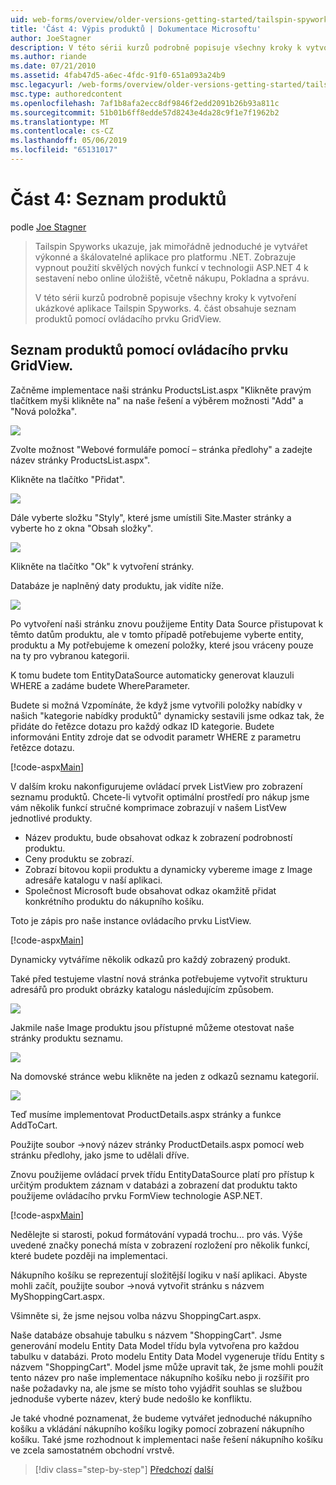 ```yaml
---
uid: web-forms/overview/older-versions-getting-started/tailspin-spyworks/tailspin-spyworks-part-4
title: 'Část 4: Výpis produktů | Dokumentace Microsoftu'
author: JoeStagner
description: V této sérii kurzů podrobně popisuje všechny kroky k vytvoření ukázkové aplikace Tailspin Spyworks. 4. část obsahuje seznam produktů s GridView sml...
ms.author: riande
ms.date: 07/21/2010
ms.assetid: 4fab47d5-a6ec-4fdc-91f0-651a093a24b9
msc.legacyurl: /web-forms/overview/older-versions-getting-started/tailspin-spyworks/tailspin-spyworks-part-4
msc.type: authoredcontent
ms.openlocfilehash: 7af1b8afa2ecc8df9846f2edd2091b26b93a811c
ms.sourcegitcommit: 51b01b6ff8edde57d8243e4da28c9f1e7f1962b2
ms.translationtype: MT
ms.contentlocale: cs-CZ
ms.lasthandoff: 05/06/2019
ms.locfileid: "65131017"
---
```

# <a name="part-4-listing-products"></a>Část 4: Seznam produktů

podle [Joe Stagner](https://github.com/JoeStagner)

> Tailspin Spyworks ukazuje, jak mimořádně jednoduché je vytvářet výkonné a škálovatelné aplikace pro platformu .NET. Zobrazuje vypnout použití skvělých nových funkcí v technologii ASP.NET 4 k sestavení nebo online úložiště, včetně nákupu, Pokladna a správu.
> 
> V této sérii kurzů podrobně popisuje všechny kroky k vytvoření ukázkové aplikace Tailspin Spyworks. 4. část obsahuje seznam produktů pomocí ovládacího prvku GridView.

## <a id="_Toc260221670"></a>  Seznam produktů pomocí ovládacího prvku GridView.

Začněme implementace naši stránku ProductsList.aspx "Klikněte pravým tlačítkem myši klikněte na" na naše řešení a výběrem možnosti "Add" a "Nová položka".

![](tailspin-spyworks-part-4/_static/image1.jpg)

Zvolte možnost "Webové formuláře pomocí – stránka předlohy" a zadejte název stránky ProductsList.aspx".

Klikněte na tlačítko "Přidat".

![](tailspin-spyworks-part-4/_static/image2.jpg)

Dále vyberte složku "Styly", které jsme umístili Site.Master stránky a vyberte ho z okna "Obsah složky".

![](tailspin-spyworks-part-4/_static/image3.jpg)

Klikněte na tlačítko "Ok" k vytvoření stránky.

Databáze je naplněný daty produktu, jak vidíte níže.

![](tailspin-spyworks-part-4/_static/image4.jpg)

Po vytvoření naši stránku znovu použijeme Entity Data Source přistupovat k těmto datům produktu, ale v tomto případě potřebujeme vyberte entity, produktu a My potřebujeme k omezení položky, které jsou vráceny pouze na ty pro vybranou kategorii.

K tomu budete tom EntityDataSource automaticky generovat klauzuli WHERE a zadáme budete WhereParameter.

Budete si možná Vzpomínáte, že když jsme vytvořili položky nabídky v našich "kategorie nabídky produktů" dynamicky sestavili jsme odkaz tak, že přidáte do řetězce dotazu pro každý odkaz ID kategorie. Budete informováni Entity zdroje dat se odvodit parametr WHERE z parametru řetězce dotazu.

[!code-aspx[Main](tailspin-spyworks-part-4/samples/sample1.aspx)]

V dalším kroku nakonfigurujeme ovládací prvek ListView pro zobrazení seznamu produktů. Chcete-li vytvořit optimální prostředí pro nákup jsme vám několik funkcí stručné komprimace zobrazují v našem ListVew jednotlivé produkty.

- Název produktu, bude obsahovat odkaz k zobrazení podrobností produktu.
- Ceny produktu se zobrazí.
- Zobrazí bitovou kopii produktu a dynamicky vybereme image z Image adresáře katalogu v naší aplikaci.
- Společnost Microsoft bude obsahovat odkaz okamžitě přidat konkrétního produktu do nákupního košíku.

Toto je zápis pro naše instance ovládacího prvku ListView.

[!code-aspx[Main](tailspin-spyworks-part-4/samples/sample2.aspx)]

Dynamicky vytváříme několik odkazů pro každý zobrazený produkt.

Také před testujeme vlastní nová stránka potřebujeme vytvořit strukturu adresářů pro produkt obrázky katalogu následujícím způsobem.

![](tailspin-spyworks-part-4/_static/image1.png)

Jakmile naše Image produktu jsou přístupné můžeme otestovat naše stránky produktu seznamu.

![](tailspin-spyworks-part-4/_static/image5.jpg)

Na domovské stránce webu klikněte na jeden z odkazů seznamu kategorií.

![](tailspin-spyworks-part-4/_static/image6.jpg)

Teď musíme implementovat ProductDetails.aspx stránky a funkce AddToCart.

Použijte soubor -&gt;nový název stránky ProductDetails.aspx pomocí web stránku předlohy, jako jsme to udělali dříve.

Znovu použijeme ovládací prvek třídu EntityDataSource platí pro přístup k určitým produktem záznam v databázi a zobrazení dat produktu takto použijeme ovládacího prvku FormView technologie ASP.NET.

[!code-aspx[Main](tailspin-spyworks-part-4/samples/sample3.aspx)]

Nedělejte si starosti, pokud formátování vypadá trochu... pro vás. Výše uvedené značky ponechá místa v zobrazení rozložení pro několik funkcí, které budete později na implementaci.

Nákupního košíku se reprezentují složitější logiku v naší aplikaci. Abyste mohli začít, použijte soubor -&gt;nová vytvořit stránku s názvem MyShoppingCart.aspx.

Všimněte si, že jsme nejsou volba názvu ShoppingCart.aspx.

Naše databáze obsahuje tabulku s názvem "ShoppingCart". Jsme generování modelu Entity Data Model třídu byla vytvořena pro každou tabulku v databázi. Proto modelu Entity Data Model vygeneruje třídu Entity s názvem "ShoppingCart". Model jsme může upravit tak, že jsme mohli použít tento název pro naše implementace nákupního košíku nebo ji rozšířit pro naše požadavky na, ale jsme se místo toho vyjádřit souhlas se službou jednoduše vyberte název, který bude nedošlo ke konfliktu.

Je také vhodné poznamenat, že budeme vytvářet jednoduché nákupního košíku a vkládání nákupního košíku logiky pomocí zobrazení nákupního košíku. Také jsme rozhodnout k implementaci naše řešení nákupního košíku ve zcela samostatném obchodní vrstvě.

> [!div class="step-by-step"]
> [Předchozí](tailspin-spyworks-part-3.md)
> [další](tailspin-spyworks-part-5.md)
